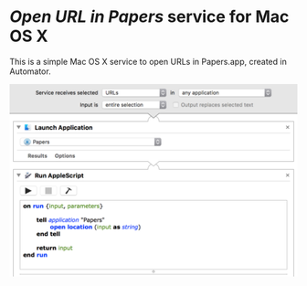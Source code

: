 # _Open URL in Papers_ service for Mac OS X

This is a simple Mac OS X service to open URLs in Papers.app, created in Automator.

![workflow preview][preview]

[preview]: Open%20URL%20in%20Papers.workflow/Contents/QuickLook/Preview.png
